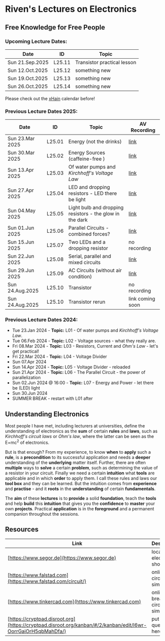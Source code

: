 # Riven's Lectures on Electronics
## Free Knowledge for Free People

### Upcoming Lecture Dates:
|Date|ID|Topic|
|----|--|-----|
| Sun 21.Sep.2025 | L25.11 | Transistor practical lesson |
| Sun 12.Oct.2025 | L25.12 | something new |
| Sun 19.Oct.2025 | L25.13 | something new |
| Sun 26.Oct.2025 | L25.14 | something new |

Please check out the [xHain](https://x-hain.de/de/calendar/#content "xHain calendar") calendar before!

### Previous Lecture Dates 2025:
|Date|ID|Topic|AV Recording|
|----|--|-----|------------|
| Sun 23.Mar 2025 | L25.01 | Energy (not the drinks) | [link](https://clip.place/w/nSMAJdqocMBTQqquqBf2n9) |
| Sun 30.Mar 2025 | L25.02 | Energy Sources (caffeine-free ) | [link](https://clip.place/w/28v9xA5Ec4uxgNrhbAXhdz) |
| Sun 13.Apr 2025 | L25.03 | Of water pumps and *Kirchhoff's Voltage Law* | [link](https://clip.place/w/6DExaR6P1f7LdHFk21FMyA) |
| Sun 27.Apr 2025 | L25.04 | LED and dropping resistors - LED there be light | [link](https://clip.place/w/gYh2rssZSpFtUpxkW15Dfx) |
| Sun 04.May 2025 | L25.05 | Light bulb and dropping resistors - the glow in the dark | [link](https://clip.place/w/tjgfb9FVJaLR4ETwdWRUPo) |
| Sun 01.Jun 2025 | L25.06 | Parallel Circuits - combined forces? | [link](https://clip.place/w/nPhcMHQM3RFftXwFmGJgVY) |
| Sun 15.Jun 2025 | L25.07 | Two LEDs and a dropping resistor | no recording |
| Sun 22.Jun 2025 | L25.08 | Serial, parallel and mixed circuits | [link](https://clip.place/w/3qsLSZKfYpMgsi6nMaRpjL) |
| Sun 29.Jun 2025 | L25.09 | AC Circuits (without air condition) | [link](https://clip.place/w/1SxpufiU4bDCiAwA6SrGKf) |
| Sun 24.Aug.2025 | L25.10 | Transistor | no recording |
| Sun 24.Aug.2025 | L25.10 | Transistor rerun | link coming soon |

### Previous Lecture Dates 2024:
* Tue 23.Jan 2024 - **Topic:** L01 - Of water pumps and *Kirchhoff's Voltage Law*.
* Tue 06.Feb 2024 - **Topic:** L02 - Voltage sources - what they really are.
* Fri 08.Mar 2024 - **Topic:** L03 - Resistors, Current and *Ohm's Law* - let's get practical!
* Fri 22.Mar 2024 - **Topic:** L04 - Voltage Divider
* Sun 07.Apr 2024
* Sun 14.Apr 2024 - **Topic:** L05 - Voltage Divider - reloaded
* Sun 21.Apr 2024 - **Topic:** L06 - The Parallel Circuit - the power of parallelization
* Sun 02.Jun 2024 @ 16:00 - **Topic:** L07 - Energy and Power - let there be (LED) light
* Sun 30.Jun 2024
* SUMMER BREAK - restart with L01 after

## Understanding Electronics
Most people I have met, including lecturers at universities, define the understanding of electronics as the **sum** of certain **rules** and **laws**, such as *Kirchhoff's circuit laws* or *Ohm's law*, where the latter can be seen as the E=mc<sup>2</sup> of electronics.

But is that enough? From my experience, to know **when** to **apply** such a **rule**, is a **precondition** to its successful application and needs a **deeper** understanding of the **underlying** matter itself. Further, there are often **multiple** ways to **solve** a certain **problem**, such as determining the value of a resistor in your circuit. Finally we need a certain **intuition** what **tools** are applicable and in which **order** to apply them. I call these rules and laws our **tool box** and they can be learned. But the intuition comes from **experience** and **practise** - and it **roots** in the **understanding** of certain **fundamentals**.

The **aim** of these **lectures** is to **provide** a solid **foundation**, teach the **tools** and help **build** this **intuition** that gives you the **confidence** to **master** your own **projects**. Practical **application** is in the **foreground** and a permanent companion throughout the sessions.

## Resources
| Link | Description |
|------|-------------|
| [https://www.segor.de](https://www.segor.de) | local hobby electronics shop |
| [https://www.falstad.com](https://www.falstad.com/circuit/) | online circuit simulator |
| [https://www.tinkercad.com](https://www.tinkercad.com) | online breadboard circuit simulator |
| [https://cryptpad.disroot.org](https://cryptpad.disroot.org/kanban/#/2/kanban/edit/I6wr-OorrGaiOrH5qbMahDfa/) | put your questions here |
